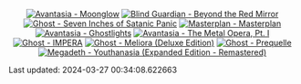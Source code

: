 <!-- lastfm -->
<p align="center"><a href="https://www.last.fm/music/Avantasia/Moonglow"><img src="https://lastfm.freetls.fastly.net/i/u/64s/b71f7b878f48a82421767cfbe76e525f.jpg" title="Avantasia - Moonglow"></a> <a href="https://www.last.fm/music/Blind+Guardian/Beyond+the+Red+Mirror"><img src="https://lastfm.freetls.fastly.net/i/u/64s/0898c36cc3a948f7c89bacda32ce76eb.png" title="Blind Guardian - Beyond the Red Mirror"></a> <a href="https://www.last.fm/music/Ghost/Seven+Inches+of+Satanic+Panic"><img src="https://lastfm.freetls.fastly.net/i/u/64s/35fdd21456714d50a1cb05e6287913e3.jpg" title="Ghost - Seven Inches of Satanic Panic"></a> <a href="https://www.last.fm/music/Masterplan/Masterplan"><img src="https://lastfm.freetls.fastly.net/i/u/64s/c4b3b12f77bb4e67ab720872eba62109.jpg" title="Masterplan - Masterplan"></a> <a href="https://www.last.fm/music/Avantasia/Ghostlights"><img src="https://lastfm.freetls.fastly.net/i/u/64s/f27bbac3df62a3bcd1e7768ca8a6dcc6.png" title="Avantasia - Ghostlights"></a> <a href="https://www.last.fm/music/Avantasia/The+Metal+Opera,+Pt.+I"><img src="https://lastfm.freetls.fastly.net/i/u/64s/fc9bdb619dec45deb3c8d78e8018e06b.jpg" title="Avantasia - The Metal Opera, Pt. I"></a> <a href="https://www.last.fm/music/Ghost/IMPERA"><img src="https://lastfm.freetls.fastly.net/i/u/64s/d7f5e7c6ae196d85a8c97c19129c82c9.jpg" title="Ghost - IMPERA"></a> <a href="https://www.last.fm/music/Ghost/Meliora+(Deluxe+Edition)"><img src="https://lastfm.freetls.fastly.net/i/u/64s/24ccb200fe985f40ef5fa47d26af1b22.jpg" title="Ghost - Meliora (Deluxe Edition)"></a> <a href="https://www.last.fm/music/Ghost/Prequelle"><img src="https://lastfm.freetls.fastly.net/i/u/64s/9344e9c24a21f641c1ed2e6a9d6afef9.jpg" title="Ghost - Prequelle"></a> <a href="https://www.last.fm/music/Megadeth/Youthanasia+(Expanded+Edition+-+Remastered)"><img src="https://lastfm.freetls.fastly.net/i/u/64s/bffff837fef69c280a76c8e0d15816ca.jpg" title="Megadeth - Youthanasia (Expanded Edition - Remastered)"></a> </p>

<!--START_SECTION:last-updated-->
Last updated: 2024-03-27 00:34:08.622663
<!--END_SECTION:last-updated-->